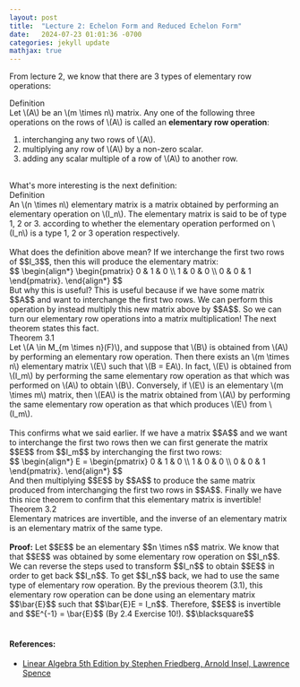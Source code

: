 ```yaml
---
layout: post
title:  "Lecture 2: Echelon Form and Reduced Echelon Form"
date:   2024-07-23 01:01:36 -0700
categories: jekyll update
mathjax: true
---
```

From lecture 2, we know that there are 3 types of elementary row operations:
<div class="bdiv">
Definition
</div>
<div class="bbdiv">
Let \(A\) be an \(m \times n\) matrix. Any one of the following three operations on the rows of \(A\) is called an <b>elementary row operation</b>:
<ol>
<li> interchanging any two rows of \(A\).</li>
<li> multiplying any row of \(A\) by a non-zero scalar.</li>
<li> adding any scalar multiple of a row of \(A\) to another row.</li>
</ol>
</div>
<br>
What's more interesting is the next definition:
<!------------------------------------------------------------------------------------>
<div class="bdiv">
Definition
</div>
<div class="bbdiv">
An \(n \times n\) elementary matrix is a matrix obtained by performing an elementary operation on \(I_n\). The elementary matrix is said to be of type 1, 2 or 3. according to whether the elementary operation performed on \(I_n\) is a type 1, 2 or 3 operation respectively.
</div>
<br>
What does the definition above mean? If we interchange the first two rows of $$I_3$$, then this will produce the elementary matrix:
<div>
$$
\begin{align*}
\begin{pmatrix}
0 & 1 & 0  \\
1 & 0 & 0  \\
0 & 0 & 1
\end{pmatrix}.
\end{align*}
$$
</div>
But why this is useful? This is useful because if we have some matrix $$A$$ and want to interchange the first two rows. We can perform this operation by instead multiply this new matrix above by $$A$$. So we can turn our elementary row operations into a matrix multiplication! The next theorem states this fact.
<br>
<!------------------------------------------------------------------------------------>
<div class="purdiv">
Theorem 3.1
</div>
<div class="purbdiv">
Let \(A \in M_{m \times n}(F)\), and suppose that \(B\) is obtained from \(A\) by performing an elementary row operation. Then there exists an \(m \times n\) elementary matrix \(E\) such that \(B = EA\). In fact, \(E\) is obtained from \(I_m\) by performing the same elementary row operation as that which was performed on \(A\) to obtain \(B\). Conversely, if \(E\) is an elementary \(m \times m\) matrix, then \(EA\) is the matrix obtained from \(A\) by performing the same elementary row operation as that which produces \(E\) from \(I_m\).
</div>
<br>
This confirms what we said earlier. If we have a matrix $$A$$ and we want to interchange the first two rows then we can first generate the matrix $$E$$ from $$I_m$$ by interchanging the first two rows:
<div>
$$
\begin{align*}
E =
\begin{pmatrix}
0 & 1 & 0  \\
1 & 0 & 0  \\
0 & 0 & 1
\end{pmatrix}.
\end{align*}
$$
</div>
And then multiplying $$E$$ by $$A$$ to produce the same matrix produced from interchanging the first two rows in $$A$$.  Finally we have this nice theorem to confirm that this elementary matrix is invertible!
<div class="purdiv">
Theorem 3.2
</div>
<div class="purbdiv">
Elementary matrices are invertible, and the inverse of an elementary matrix is an elementary matrix of the same type.
</div>
<br>
<b>Proof:</b>
Let $$E$$ be an elementary $$n \times n$$ matrix. We know that that $$E$$ was obtained by some elementary row operation on $$I_n$$. We can reverse the steps used to transform $$I_n$$ to obtain $$E$$ in order to get back $$I_n$$. To get $$I_n$$ back, we had to use the same type of elementary row operation. By the previous theorem (3.1), this elementary row operation can be done using an elementary matrix $$\bar{E}$$ such that $$\bar{E}E = I_n$$. Therefore, $$E$$ is invertible and $$E^{-1} = \bar{E}$$ (By 2.4 Exercise 10!). $$\blacksquare$$

<br>
<br>
<!------------------------------------------------------------------------------------>
<h4><b>References:</b></h4>
<ul>
<li><a href="https://www.amazon.com/Linear-Algebra-5th-Stephen-Friedberg/dp/0134860241">Linear Algebra 5th Edition by Stephen Friedberg, Arnold Insel, Lawrence Spence</a></li>
</ul>
























